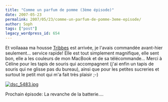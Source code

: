 ```yaml
---
title: "Comme un parfum de pomme (3ème épisode)"
date: 2007-05-23
permalink: 2007/05/23/comme-un-parfum-de-pomme-3eme-episode/
author: Soph
tags: ["post"]
legacy_wordpress_id: 654
---
```


Et voilaaaa ma housse [Tribbes](http://www.tribbes.com/boutique/liste_produits.cfm?type=1&amp;code_lg=lg_fr) est arrivée, je l'avais commandée avant-hier seulement... service rapide! Elle est tout simplement magnifique, elle sent bon, elle a les couleurs de mon MacBook et de sa télécommande... Merci à Céline pour les tapis de souris qui accompagnent (j'ai enfin un tapis de souris qui ne glisse pas du bureau), ainsi que pour les petites sucreries et surtout le petit mot qui m'a fait très plaisir ;-)

<a title="dsc_5483.jpg" href="https://64k.be/wp-content/uploads/2007/05/dsc_5483.jpg"><img src="https://64k.be/wp-content/uploads/2007/05/dsc_5483.jpg" alt="dsc_5483.jpg" /></a>

<!-- excerpt -->

Prochain épisode: La revanche de la batterie....
